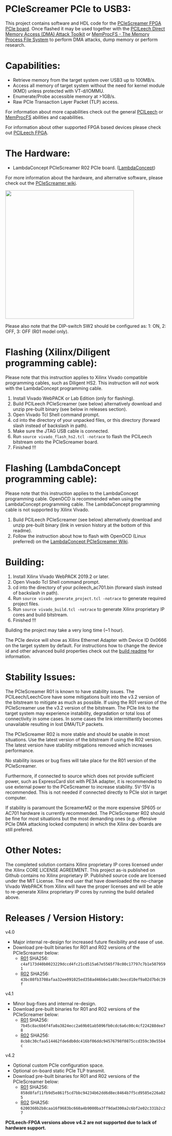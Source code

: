 PCIeScreamer PCIe to USB3:
=================
This project contains software and HDL code for the [PCIeScreamer FPGA PCIe board](https://shop.lambdaconcept.com).
Once flashed it may be used together with the [PCILeech Direct Memory Access (DMA) Attack Toolkit](https://github.com/ufrisk/pcileech/) or [MemProcFS - The Memory Process File System](https://github.com/ufrisk/MemProcFS/) to perform DMA attacks, dump memory or perform research.

Capabilities:
=================
* Retrieve memory from the target system over USB3 up to 100MB/s.
* Access all memory of target system without the need for kernel module (KMD) unless protected with VT-d/IOMMU.
* Enumerate/Probe accessible memory at >1GB/s.
* Raw PCIe Transaction Layer Packet (TLP) access.

For information about more capabilities check out the general [PCILeech](https://github.com/ufrisk/pcileech/) or [MemProcFS](https://github.com/ufrisk/MemProcFS/) abilities and capabilities.

For information about other supported FPGA based devices please check out [PCILeech FPGA](https://github.com/ufrisk/pcileech-fpga/).

The Hardware:
=================
* LambdaConcept PCIeScreamer R02 PCIe board. ([LambdaConcept](http://shop.lambdaconcept.com/home/32-pciescreamerR02.html))

For more information about the hardware, and alternative software, please check out the [PCIeScreamer wiki](http://blog.lambdaconcept.com/doku.php?id=products:pcie_screamer).

<img src="https://gist.githubusercontent.com/ufrisk/c5ba7b360335a13bbac2515e5e7bb9d7/raw/e4e9ae4bf5fe0f723d6afe30703ac97df7e2c905/__gh_pciescreamer2.jpg" height="400"/>

Please also note that the DIP-switch SW2 should be configured as: 1: ON, 2: OFF, 3: OFF (R01 model only).

Flashing (Xilinx/Diligent programming cable):
=================
Please note that this instruction applies to Xilinx Vivado compatible programming cables, such as Diligent HS2. This instruction will <i>not</i> work with the LambdaConcept programming cable.
1) Install Vivado WebPACK or Lab Edition (only for flashing).
2) Build PCILeech PCIeScreamer (see below) alternatively download and unzip pre-built binary (see below in releases section).
3) Open Vivado Tcl Shell command prompt.
4) cd into the directory of your unpacked files, or this directory (forward slash instead of backslash in path).
5) Make sure the JTAG USB cable is connected.
6) Run `source vivado_flash_hs2.tcl -notrace` to flash the PCILeech bitstream onto the PCIeScreamer board.
7) Finished !!!

Flashing (LambdaConcept programming cable):
=================
Please note that this instruction applies to the LambdaConcept programming cable. OpenOCD is recommended when using the LambdaConcept programming cable. The LambdaConcept programming cable is not supported by Xilinx Vivado.
1) Build PCILeech PCIeScreamer (see below) alternatively download and unzip pre-built binary (link in version history at the bottom of this readme).
2) Follow the instruction about how to flash with OpenOCD (Linux preferred) on the [LambdaConcept PCIeScreamer Wiki](http://blog.lambdaconcept.com/doku.php?id=products:pcie_screamer).

Building:
=================
1) Install Xilinx Vivado WebPACK 2019.2 or later.
2) Open Vivado Tcl Shell command prompt.
3) cd into the directory of your pcileech_ac701.bin (forward slash instead of backslash in path).
4) Run `source vivado_generate_project.tcl -notrace` to generate required project files.
5) Run `source vivado_build.tcl -notrace` to generate Xilinx proprietary IP cores and build bitstream.
6) Finished !!!

Building the project may take a very long time (~1 hour).

The PCIe device will show as Xilinx Ethernet Adapter with Device ID 0x0666 on the target system by default. For instructions how to change the device id and other advanced build properties check out the [build readme](build.md) for information.

Stability Issues:
=================
The PCIeScreamer R01 is known to have stability issues. The PCILeech/LeechCore have some mitigations built into the v3.2 version of the bitstream to mitigate as much as possible. If using the R01 version of the PCIeScreamer use the v3.2 version of the bitstream. The PCIe link to the target system may experience instability, degradation or total loss of connectivity in some cases. In some cases the link intermittently becomes unavailable resulting in lost DMA/TLP packets.

The PCIeScreamer R02 is more stable and should be usable in most situations. Use the latest version of the bitstream if using the R02 version. The latest version have stability mitigations removed which increases performance.

No stability issues or bug fixes will take place for the R01 version of the PCIeScreamer.

Furthermore, if connected to source which does not provide sufficient power, such as ExpressCard slot with PE3A adapter, it is recommended to use external power to the PCeScreamer to increase stability. 5V-15V is recommended. This is not needed if connected directly to PCIe slot in target computer.

If stability is paramount the ScreamerM2 or the more expensive SP605 or AC701 hardware is currently recommended. The PCIeScreamer R02 should be fine for most situations but the most demanding ones (e.g. offensive PCIe DMA attacking locked computers) in which the Xilinx dev boards are still prefered.

Other Notes:
=================
The completed solution contains Xilinx proprietary IP cores licensed under the Xilinx CORE LICENSE AGREEMENT. This project as-is published on Github contains no Xilinx proprietary IP. Published source code are licensed under the MIT License. The end user that have downloaded the no-charge Vivado WebPACK from Xilinx will have the proper licenses and will be able to re-generate Xilinx proprietary IP cores by running the build detailed above.

Releases / Version History:
=================
v4.0
* Major internal re-design for increased future flexibility and ease of use.
* Download pre-built binaries for R01 and R02 versions of the PCIeScreamer below:
  * [R01](https://mega.nz/#!wTg2EAJL!w6ceKt1Yd7M64dwz2V0dOsACh0DzTcTq8k1fZi5Vtyg) SHA256: `c4af173d40b0023229dccd4fc21cd515a67e5565f78c00c17797c7b1e5079591`
  * [R02](https://mega.nz/#!8WpUQKqB!zNacAGjFyyUXrYYWq4ZLGBjmmg9tA3XoJhsQOhkDk0c) SHA256: `43bc08fb3708afaa32ee091025ed358ad46b6e1a88c3eecd10ef9a02d7bdc39f`

v4.1
* Minor bug-fixes and internal re-design.
* Download pre-built binaries for R01 and R02 versions of the PCIeScreamer below:
  * [R01](https://mega.nz/#!tbhwUaKQ!gixprx3CwhMnP9cxbJiT3U9K4MSupGyWbLwEEIEcxMQ) SHA256: `7b45c8ac6b6f4fa0a3824ecc2a69b01ab5096fb0cdc6a6c00c4cf224288dee78`
  * [R02](https://mega.nz/#!Na4CDIRC!lkWRQgj6M_zi81OPJQYA2KZpfRlQlWVAN29WU4jIElE) SHA256: `8cb8c30cfaa514462fde6db0dc416bf06ddc94576798f0875ccd359c30e55b4c`

v4.2
* Optional custom PCIe configuration space.
* Optional on-board static PCIe TLP transmit.
* Download pre-built binaries for R01 and R02 versions of the PCIeScreamer below:
  * [R01](https://mega.nz/#!pCgG2ajB!P64I04yKWgd_uX2br4Jd5nQ2FTaE0EbKKMgM7kbamxU) SHA256: `858d8faf11fb9d5e861f5cd7bbc94234b62dd6d8ec8464b7f5cd9585e226a025`
  * [R02](https://mega.nz/#!oOhg1SYR!445FVx40YlpeO14fO8DNn_43VqpX5ZUCE69lRA9rLTc) SHA256: `6200360b2b8caa16f9683bc660a4b9000ba3ff9dad300a2c6bf2e02c331b2c27`
  
**PCILeech-FPGA versions above v4.2 are not supported due to lack of hardware support.**
